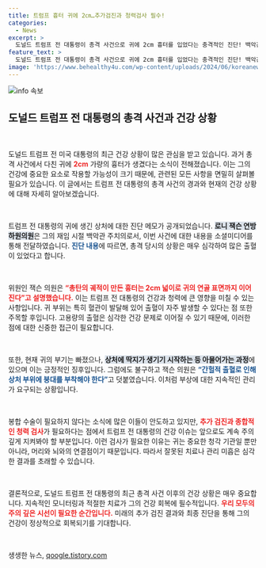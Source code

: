 ```yaml
---
title: 트럼프 흉터 귀에 2㎝…추가검진과 청력검사 필수!
categories:
  - News
excerpt: >
  도널드 트럼프 전 대통령이 총격 사건으로 귀에 2cm 흉터를 입었다는 충격적인 진단! 백악관 주치사가 공개한 메모에서 알려진 그의 상태와 추가 검진 소식까지, 안전한 부활을 위한 긴 여정이 시작됐다. 클릭해서 자세한 내용을 확인하세요!
feature_text: >
  도널드 트럼프 전 대통령이 총격 사건으로 귀에 2cm 흉터를 입었다는 충격적인 진단! 백악관 주치사가 공개한 메모에서 알려진 그의 상태와 추가 검진 소식까지, 안전한 부활을 위한 긴 여정이 시작됐다. 클릭해서 자세한 내용을 확인하세요!
image: 'https://www.behealthy4u.com/wp-content/uploads/2024/06/koreanews.jpg'
---
```


<p><img src="https://www.behealthy4u.com/wp-content/uploads/2024/06/koreanews.jpg" alt="info 속보" /></p>

<h2 data-ke-size="size26">도널드 트럼프 전 대통령의 총격 사건과 건강 상황</h2>

<p data-ke-size="size16">&nbsp;</p>

<p>도널드 트럼프 전 미국 대통령의 최근 건강 상황이 많은 관심을 받고 있습니다. 과거 총격 사건에서 다친 귀에 <b><span style="color: #ee2323;">2cm</span></b> 가량의 흉터가 생겼다는 소식이 전해졌습니다. 이는 그의 건강에 중요한 요소로 작용할 가능성이 크기 때문에, 관련된 모든 사항을 면밀히 살펴볼 필요가 있습니다. 이 글에서는 트럼프 전 대통령의 총격 사건의 경과와 현재의 건강 상황에 대해 자세히 알아보겠습니다.</p>

<p data-ke-size="size16">&nbsp;</p>

<p>트럼프 전 대통령의 귀에 생긴 상처에 대한 진단 메모가 공개되었습니다. <b><span style="background-color: #21538527;">로니 잭슨 연방 하원의원</span></b>은 그의 재임 시절 백악관 주치의로서, 이번 사건에 대한 내용을 소셜미디어를 통해 전달하였습니다. <b><span style="color: #1a5490;">진단 내용</span></b>에 따르면, 총격 당시의 상황은 매우 심각하여 많은 출혈이 있었다고 합니다.</p>

<p data-ke-size="size16">&nbsp;</p>

<p>위원인 잭슨 의원은 <b><span style="color: #ee2323;">“총탄의 궤적이 만든 흉터는 2cm 넓이로 귀의 연골 표면까지 이어진다”고 설명했습니다.</span></b> 이는 트럼프 전 대통령의 건강과 청력에 큰 영향을 미칠 수 있는 사항입니다. 귀 부위는 특히 혈관이 발달해 있어 출혈이 자주 발생할 수 있다는 점 또한 주목할 후입니다. 고용량의 출혈은 심각한 건강 문제로 이어질 수 있기 때문에, 이러한 점에 대한 신중한 접근이 필요합니다.</p>

<p data-ke-size="size16">&nbsp;</p>

<p>또한, 현재 귀의 부기는 빠졌으나, <b><span style="background-color: #21538527;">상처에 딱지가 생기기 시작하는 등 아물어가는 과정</span></b>에 있으며 이는 긍정적인 징후입니다. 그럼에도 불구하고 잭슨 의원은 <b><span style="color: #1a5490;">“간헐적 출혈로 인해 상처 부위에 붕대를 부착해야 한다”</span></b>고 덧붙였습니다. 이처럼 부상에 대한 지속적인 관리가 요구되는 상황입니다.</p>

<p data-ke-size="size16">&nbsp;</p>

<p>봉합 수술이 필요하지 않다는 소식에 많은 이들이 안도하고 있지만, <b><span style="color: #ee2323;">추가 검진과 종합적인 청력 검사</span></b>가 필요하다는 점에서 트럼프 전 대통령의 건강 이슈는 앞으로도 계속 주의 깊게 지켜봐야 할 부분입니다. 이런 검사가 필요한 이유는 귀는 중요한 청각 기관일 뿐만 아니라, 머리와 뇌와의 연결점이기 때문입니다. 따라서 잘못된 치료나 관리 미흡은 심각한 결과를 초래할 수 있습니다.</p>

<p data-ke-size="size16">&nbsp;</p>

<p>결론적으로, 도널드 트럼프 전 대통령의 최근 총격 사건 이후의 건강 상황은 매우 중요합니다. 지속적인 모니터링과 적절한 치료가 그의 건강 회복에 필수적입니다. <b><span style="color: #ee2323;">우리 모두의 주의 깊은 시선이 필요한 순간입니다.</span></b> 미래의 추가 검진 결과와 최종 진단을 통해 그의 건강이 정상적으로 회복되기를 기대합니다.</p>

<p data-ke-size="size16">&nbsp;</p>
생생한 뉴스, <a href="https://qoogle.tistory.com" rel="dofollow">qoogle.tistory.com</a>



